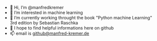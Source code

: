 - 👋 Hi, I’m @manfredkremer
- 👀 I’m interested in machine learning
- 🌱 I’m currently working throught the book "Python machine Learning" 3rd edition by Sebastian Raschka
- 💞️ I hope to find helpful informations here on github
- 📫 email is github@manfred-kremer.de

<!---
manfredkremer/manfredkremer is a ✨ special ✨ repository because its `README.md` (this file) appears on your GitHub profile.
You can click the Preview link to take a look at your changes.
--->

